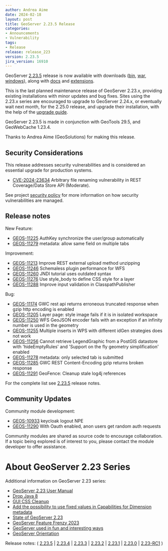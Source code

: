 ```yaml
---
author: Andrea Aime
date: 2024-02-18
layout: post
title: GeoServer 2.23.5 Release
categories:
- Announcements
- Vulnerability
tags:
- Release
release: release_223
version: 2.23.5
jira_version: 16910
--- 
```


GeoServer [2.23.5](/release/2.23.5/) release is now available
with downloads
([bin](https://sourceforge.net/projects/geoserver/files/GeoServer/2.23.5/geoserver-2.23.5-bin.zip/download),
[war](https://sourceforge.net/projects/geoserver/files/GeoServer/2.23.5/geoserver-2.23.5-war.zip/download),
[windows](https://sourceforge.net/projects/geoserver/files/GeoServer/2.23.5/GeoServer-2.23.5-winsetup.exe/download)), along with 
[docs](https://sourceforge.net/projects/geoserver/files/GeoServer/2.23.5/geoserver-2.23.5-htmldoc.zip/download) and
[extensions](https://sourceforge.net/projects/geoserver/files/GeoServer/2.23.5/extensions/).

This is the last planned maintenance release of GeoServer 2.23.x, providing existing installations with minor updates and bug fixes.
Sites using the 2.23.x series are encouraged to upgrade to GeoServer 2.24.x, or eventually wait next month, for the 2.25.0 release, and upgrade their installation, with the help of the [upgrade guide](https://docs.geoserver.org/main/en/user/installation/upgrade.html#notes-on-upgrading-specific-versions).

GeoServer 2.23.5 is made in conjunction with GeoTools 29.5, and GeoWebCache 1.23.4. 

Thanks to Andrea Aime (GeoSolutions) for making this release. 

## Security Considerations

This release addresses security vulnerabilities and is considered an essential upgrade for production systems.

- [CVE-2024-23634](https://github.com/geoserver/geoserver/security/advisories/GHSA-75m5-hh4r-q9gx) Arbitrary file renaming vulnerability in REST Coverage/Data Store API (Moderate).

See project [security policy](https://github.com/geoserver/geoserver/blob/main/SECURITY.md) for more information on how security vulnerabilities are managed.

## Release notes

New Feature:

* [GEOS-11225](https://osgeo-org.atlassian.net/browse/GEOS-11225) AuthKey synchronize the user/group automatically
* [GEOS-11279](https://osgeo-org.atlassian.net/browse/GEOS-11279) metadata: allow same field on multiple tabs

Improvement:

* [GEOS-11213](https://osgeo-org.atlassian.net/browse/GEOS-11213) Improve REST external upload method unzipping
* [GEOS-11246](https://osgeo-org.atlassian.net/browse/GEOS-11246) Schemaless plugin performance for WFS
* [GEOS-11260](https://osgeo-org.atlassian.net/browse/GEOS-11260) JNDI tutorial uses outdated syntax
* [GEOS-11276](https://osgeo-org.atlassian.net/browse/GEOS-11276) Use style_body to define CSS style for a layer
* [GEOS-11288](https://osgeo-org.atlassian.net/browse/GEOS-11288) Improve input validation in ClasspathPublisher

Bug:

* [GEOS-11174](https://osgeo-org.atlassian.net/browse/GEOS-11174) GWC rest api returns erroneous truncated response when gzip http encoding is enabled 
* [GEOS-11205](https://osgeo-org.atlassian.net/browse/GEOS-11205) Layer page: style image fails if it is in isolated workspace
* [GEOS-11250](https://osgeo-org.atlassian.net/browse/GEOS-11250) WFS GeoJSON encoder fails with an exception if an infinity number is used in the geometry
* [GEOS-11255](https://osgeo-org.atlassian.net/browse/GEOS-11255) Multiple inserts in WPS with different idGen strategies does not work
* [GEOS-11256](https://osgeo-org.atlassian.net/browse/GEOS-11256) Cannot retrieve LegendGraphic from a PostGIS datastore with 'hideEmptyRules' and 'Support on the fly geometry simplification' enabled
* [GEOS-11278](https://osgeo-org.atlassian.net/browse/GEOS-11278) metadata: only selected tab is submitted
* [GEOS-11285](https://osgeo-org.atlassian.net/browse/GEOS-11285) GWC REST Content-Encoding gzip returns broken response
* [GEOS-11291](https://osgeo-org.atlassian.net/browse/GEOS-11291) GeoFence: Cleanup stale log4j references

For the complete list see [2.23.5](https://github.com/geoserver/geoserver/releases/tag/2.23.5) release notes. 

## Community Updates

Community module development:

* [GEOS-10933](https://osgeo-org.atlassian.net/browse/GEOS-10933) keycloak logout NPE
* [GEOS-11290](https://osgeo-org.atlassian.net/browse/GEOS-11290) With Oauth enabled, anon users get random auth requests

Community modules are shared as source code to encourage collaboration. If a topic being explored is of interest to you, please contact the module developer to offer assistance. 

# About GeoServer 2.23 Series

Additional information on GeoServer 2.23 series:

* [GeoServer 2.23 User Manual](https://docs.geoserver.org/2.23.x/en/user/)
* [Drop Java 8](https://github.com/geoserver/geoserver/wiki/GSIP-215)
* [GUI CSS Cleanup](https://github.com/geoserver/geoserver/wiki/GSIP-213)
* [Add the possibility to use fixed values in Capabilities for Dimension metadata](https://github.com/geoserver/geoserver/wiki/GSIP-208)
* [State of GeoServer 2.23](https://docs.google.com/presentation/d/1nRKIILXWGLMGXZ6thfJgPR9kZ6Wh8Hp1dwZdQGw2YRc/edit?usp=share_link)
* [GeoServer Feature Frenzy 2023](https://docs.google.com/presentation/d/1vE8eCrOyewoH54g8CjuoiO3pxVLToEpuvpoZWmy0wTg/edit?usp=share_link)
* [GeoServer used in fun and interesting ways](https://docs.google.com/presentation/d/1PP2qk7eH8TzAf1tvEWH7Geattd0YFh7ZEDx1_tlrRWY/edit?usp=share_link)
* [GeoServer Orientation](https://docs.google.com/presentation/d/1sh9C4dIkDRnk3quCD1PRYoiJhjI9dqnAdOScJCgQWU8/edit?usp=share_link)

Release notes:
( [2.23.5](https://github.com/geoserver/geoserver/releases/tag/2.23.5)
| [2.23.4](https://github.com/geoserver/geoserver/releases/tag/2.23.4)
| [2.23.3](https://github.com/geoserver/geoserver/releases/tag/2.23.3)
| [2.23.2](https://github.com/geoserver/geoserver/releases/tag/2.23.2)
| [2.23.1](https://github.com/geoserver/geoserver/releases/tag/2.23.1)
| [2.23.0](https://github.com/geoserver/geoserver/releases/tag/2.23.0)
| [2.23-RC1](https://github.com/geoserver/geoserver/releases/tag/2.23-RC1)
) 

